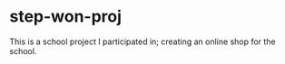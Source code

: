 # step-won-proj
This is a school project I participated in; creating an online shop for the school.
